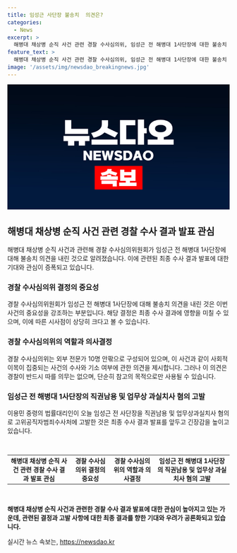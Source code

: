 ```yaml
---
title: 임성근 사단장 불송치  의견은?
categories:
  - News
excerpt: >
  해병대 채상병 순직 사건 관련 경찰 수사심의위, 임성근 전 해병대 1사단장에 대한 불송치 의견 제시. 경찰은 9명에 대한 최종 입건자 결정, 다음 주 최종 수사 결과 발표 예정. 수사심의위 결론에 불만 표한 김경호 변호사, 임성근 전 사단장을 고발하며 관련된 상세 내용은 공개되지 않음. 사회적 관심 집중, 다음 주 관련 결과 발표되면서 이목 집중 예상됨. (150자)
feature_text: >
  해병대 채상병 순직 사건 관련 경찰 수사심의위, 임성근 전 해병대 1사단장에 대한 불송치 의견 제시. 경찰은 9명에 대한 최종 입건자 결정, 다음 주 최종 수사 결과 발표 예정. 수사심의위 결론에 불만 표한 김경호 변호사, 임성근 전 사단장을 고발하며 관련된 상세 내용은 공개되지 않음. 사회적 관심 집중, 다음 주 관련 결과 발표되면서 이목 집중 예상됨. (150자)
image: '/assets/img/newsdao_breakingnews.jpg'
---
```


<p><img src="/assets/img/newsdao_breakingnews.jpg" alt="flaretime 속보" /></p>

<h2 data-ke-size="size26">해병대 채상병 순직 사건 관련 경찰 수사 결과 발표 관심</h2>

<p data-ke-size="size16">해병대 채상병 순직 사건과 관련해 경찰 수사심의위원회가 임성근 전 해병대 1사단장에 대해 불송치 의견을 내린 것으로 알려졌습니다. 이에 관련된 최종 수사 결과 발표에 대한 기대와 관심이 증폭되고 있습니다.</p>

<h3>경찰 수사심의위 결정의 중요성</h3>

<p data-ke-size="size16">경찰 수사심의위원회가 임성근 전 해병대 1사단장에 대해 불송치 의견을 내린 것은 이번 사건의 중요성을 강조하는 부분입니다. 해당 결정은 최종 수사 결과에 영향을 미칠 수 있으며, 이에 따른 시사점이 상당히 크다고 볼 수 있습니다.</p>

<h3>경찰 수사심의위의 역할과 의사결정</h3>

<p data-ke-size="size16">경찰 수사심의위는 외부 전문가 10명 안팎으로 구성되어 있으며, 이 사건과 같이 사회적 이목이 집중되는 사건의 수사와 기소 여부에 관한 의견을 제시합니다. 그러나 이 의견은 경찰이 반드시 따를 의무는 없으며, 단순히 참고의 목적으로만 사용될 수 있습니다.</p>

<h3>임성근 전 해병대 1사단장의 직권남용 및 업무상 과실치사 혐의 고발</h3>

<p data-ke-size="size16">이용민 중령의 법률대리인이 오늘 임성근 전 사단장을 직권남용 및 업무상과실치사 혐의로 고위공직자범죄수사처에 고발한 것은 최종 수사 결과 발표를 앞두고 긴장감을 높이고 있습니다.</p>

<p data-ke-size="size16">&nbsp;</p>

<table>
    <tbody>
        <tr>
            <td style="text-align: center; height: 17px;"><b>해병대 채상병 순직 사건 관련 경찰 수사 결과 발표 관심</b></td>
        <td style="text-align: center; height: 17px;"><b>경찰 수사심의위 결정의 중요성</b></td>
        <td style="text-align: center; height: 17px;"><b>경찰 수사심의위의 역할과 의사결정</b></td>
        <td style="text-align: center; height: 17px;"><b>임성근 전 해병대 1사단장의 직권남용 및 업무상 과실치사 혐의 고발</b></td>
    </tr>
    </tbody>
</table>

<p data-ke-size="size16">&nbsp;</p>

<p><strong>해병대 채상병 순직 사건과 관련한 경찰 수사 결과 발표에 대한 관심이 높아지고 있는 가운데, 관련된 결정과 고발 사항에 대한 최종 결과를 향한 기대와 우려가 공론화되고 있습니다.</strong></p>
실시간 뉴스 속보는, <a href="https://newsdao.kr" rel="dofollow">https://newsdao.kr</a>


